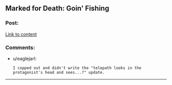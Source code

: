 ## Marked for Death: Goin' Fishing

### Post:

[Link to content](https://forums.sufficientvelocity.com/posts/6882277/)

### Comments:

- u/eaglejarl:
  ```
  I copped out and didn't write the "telepath looks in the protagonist's head and sees...?" update.
  ```

---


